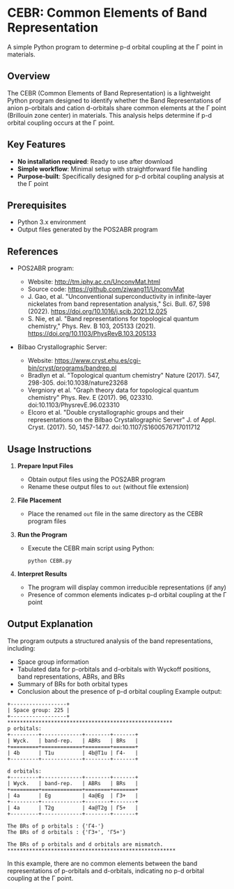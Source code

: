 # CEBR: Common Elements of Band Representation

A simple Python program to determine p-d orbital coupling at the Γ point in materials.

## Overview
The CEBR (Common Elements of Band Representation) is a lightweight Python program designed to identify whether the Band Representations of anion p-orbitals and cation d-orbitals share common elements at the Γ point (Brillouin zone center) in materials. This analysis helps determine if p-d orbital coupling occurs at the Γ point.

## Key Features
- **No installation required**: Ready to use after download
- **Simple workflow**: Minimal setup with straightforward file handling
- **Purpose-built**: Specifically designed for p-d orbital coupling analysis at the Γ point

## Prerequisites
- Python 3.x environment
- Output files generated by the POS2ABR program

## References
- POS2ABR program:
  - Website: http://tm.iphy.ac.cn/UnconvMat.html
  - Source code: https://github.com/zjwang11/UnconvMat
  - J. Gao, et al. "Unconventional superconductivity in infinite-layer nickelates from band representation analysis," Sci. Bull. 67, 598 (2022). https://doi.org/10.1016/j.scib.2021.12.025
  - S. Nie, et al. "Band representations for topological quantum chemistry," Phys. Rev. B 103, 205133 (2021). https://doi.org/10.1103/PhysRevB.103.205133

- Bilbao Crystallographic Server:
  - Website: https://www.cryst.ehu.es/cgi-bin/cryst/programs/bandrep.pl
  - Bradlyn et al. "Topological quantum chemistry" Nature (2017). 547, 298-305. doi:10.1038/nature23268
  - Vergniory et al. "Graph theory data for topological quantum chemistry" Phys. Rev. E (2017). 96, 023310. doi:10.1103/PhysrevE.96.023310
  - Elcoro et al. "Double crystallographic groups and their representations on the Bilbao Crystallographic Server" J. of Appl. Cryst. (2017). 50, 1457-1477. doi:10.1107/S1600576717011712


## Usage Instructions

1. **Prepare Input Files**
   - Obtain output files using the POS2ABR program
   - Rename these output files to `out` (without file extension)

2. **File Placement**
   - Place the renamed `out` file in the same directory as the CEBR program files

3. **Run the Program**
   - Execute the CEBR main script using Python:
     ```
     python CEBR.py
     ```

4. **Interpret Results**
   - The program will display common irreducible representations (if any)
   - Presence of common elements indicates p-d orbital coupling at the Γ point

## Output Explanation
The program outputs a structured analysis of the band representations, including:

- Space group information
- Tabulated data for p-orbitals and d-orbitals with Wyckoff positions, band representations, ABRs, and BRs
- Summary of BRs for both orbital types
- Conclusion about the presence of p-d orbital coupling
Example output:
```
+------------------+
| Space group: 225 |
+------------------+
*****************************************************
p orbitals:
+---------+-------------+--------+-------+
| Wyck.   | band-rep.   | ABRs   | BRs   |
+=========+=============+========+=======+
| 4b      | T1u         | 4b@T1u | Γ4-   |
+---------+-------------+--------+-------+

d orbitals:
+---------+-------------+--------+-------+
| Wyck.   | band-rep.   | ABRs   | BRs   |
+=========+=============+========+=======+
| 4a      | Eg          | 4a@Eg  | Γ3+   |
+---------+-------------+--------+-------+
| 4a      | T2g         | 4a@T2g | Γ5+   |
+---------+-------------+--------+-------+

The BRs of p orbitals : {'Γ4-'}
The BRs of d orbitals : {'Γ3+', 'Γ5+'}

The BRs of p orbitals and d orbitals are mismatch.
******************************************************
```
In this example, there are no common elements between the band representations of p-orbitals and d-orbitals, indicating no p-d orbital coupling at the Γ point.
